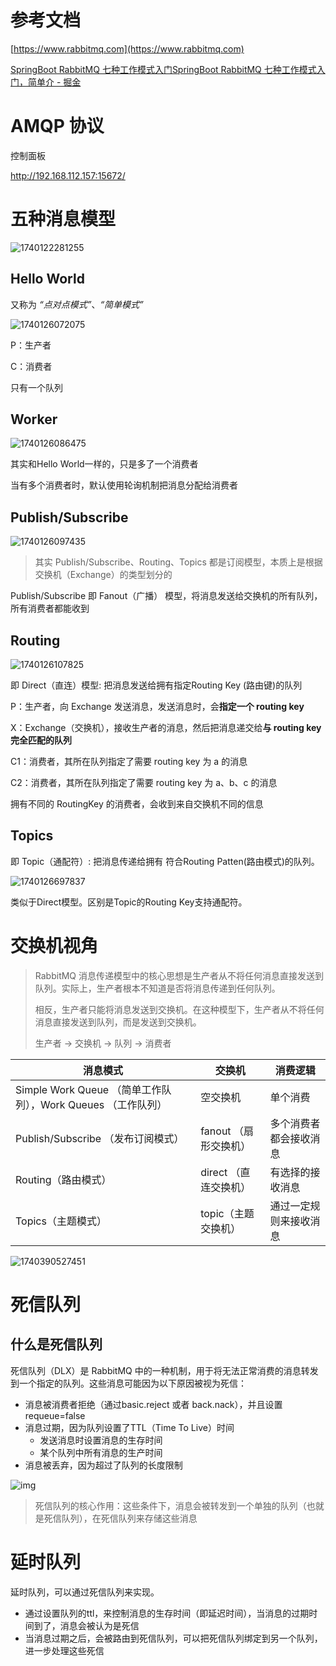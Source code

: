 # 参考文档

[https://www.rabbitmq.com](https://www.rabbitmq.com)

[SpringBoot RabbitMQ 七种工作模式入门SpringBoot RabbitMQ 七种工作模式入门，简单介 - 掘金](https://juejin.cn/post/6949924094800297997?from=search-suggest#heading-8)

# AMQP 协议

控制面板

http://192.168.112.157:15672/

# 五种消息模型

![1740122281255](image/RabbitMQ/1740122281255.png)

## Hello World

又称为 *“点对点模式”*、*“简单模式”*

![1740126072075](image/RabbitMQ/1740126072075.png)

P：生产者

C：消费者

只有一个队列

## Worker

![1740126086475](image/RabbitMQ/1740126086475.png)

其实和Hello World一样的，只是多了一个消费者

当有多个消费者时，默认使用轮询机制把消息分配给消费者

## Publish/Subscribe

![1740126097435](image/RabbitMQ/1740126097435.png)

> 其实 Publish/Subscribe、Routing、Topics 都是订阅模型，本质上是根据交换机（Exchange）的类型划分的

Publish/Subscribe 即 Fanout（广播） 模型，将消息发送给交换机的所有队列，所有消费者都能收到

## Routing

![1740126107825](image/RabbitMQ/1740126107825.png)

即 Direct（直连）模型: 把消息发送给拥有指定Routing Key (路由键)的队列

P：生产者，向 Exchange 发送消息，发送消息时，会**指定一个 routing key**

X：Exchange（交换机），接收生产者的消息，然后把消息递交给**与 routing key 完全匹配的队列**

C1：消费者，其所在队列指定了需要 routing key 为 a 的消息

C2：消费者，其所在队列指定了需要 routing key 为 a、b、c 的消息

拥有不同的 RoutingKey 的消费者，会收到来自交换机不同的信息

## Topics

即 Topic（通配符）: 把消息传递给拥有 符合Routing Patten(路由模式)的队列。

![1740126697837](image/RabbitMQ/1740126697837.png)

类似于Direct模型。区别是Topic的Routing Key支持通配符。

# 交换机视角

> RabbitMQ 消息传递模型中的核心思想是生产者从不将任何消息直接发送到队列。实际上，生产者根本不知道是否将消息传递到任何队列。
>
> 相反，生产者只能将消息发送到交换机。在这种模型下，生产者从不将任何消息直接发送到队列，而是发送到交换机。
>
> 生产者 -> 交换机 -> 队列 -> 消费者

| 消息模式                                                     | 交换机                | 消费逻辑               |
| ------------------------------------------------------------ | --------------------- | ---------------------- |
| Simple Work Queue （简单工作队列），Work Queues （工作队列） | 空交换机              | 单个消费               |
| Publish/Subscribe （发布订阅模式）                           | fanout （扇形交换机） | 多个消费者都会接收消息 |
| Routing（路由模式）                                          | direct （直连交换机） | 有选择的接收消息       |
| Topics（主题模式）                                           | topic（主题交换机）   | 通过一定规则来接收消息 |

![1740390527451](image/RabbitMQ/1740390527451.png)

# 死信队列

## 什么是死信队列

死信队列（DLX）是 RabbitMQ 中的一种机制，用于将无法正常消费的消息转发到一个指定的队列。这些消息可能因为以下原因被视为死信：

* 消息被消费者拒绝（通过basic.reject 或者 back.nack），并且设置 requeue=false
* 消息过期，因为队列设置了TTL（Time To Live）时间
  * 发送消息时设置消息的生存时间
  * 某个队列中所有消息的生产时间
* 消息被丢弃，因为超过了队列的长度限制

![img](../images/死信队列.png)

> 死信队列的核心作用：这些条件下，消息会被转发到一个单独的队列（也就是死信队列），在死信队列来存储这些消息

# 延时队列

延时队列，可以通过死信队列来实现。

* 通过设置队列的ttl，来控制消息的生存时间（即延迟时间），当消息的过期时间到了，消息会被认为是死信
* 当消息过期之后，会被路由到死信队列，可以把死信队列绑定到另一个队列，进一步处理这些死信
